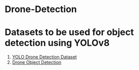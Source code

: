 # Drone-Detection

# Datasets to be used for object detection using YOLOv8

1. [YOLO Drone Detection Dataset](https://www.kaggle.com/datasets/muki2003/yolo-drone-detection-dataset)
2. [Drone Object Detection](https://www.kaggle.com/datasets/sshikamaru/drone-yolo-detection)
